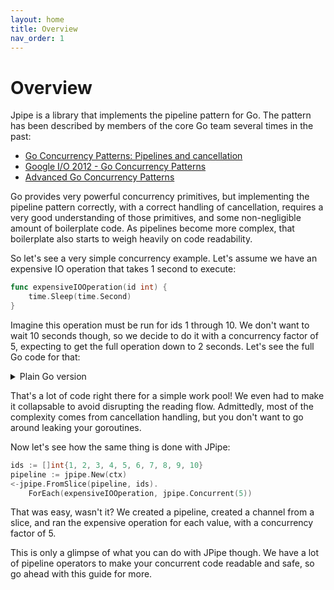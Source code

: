 ```yaml
---
layout: home
title: Overview
nav_order: 1
---
```


<h1>Overview</h1>

Jpipe is a library that implements the pipeline pattern for Go.
The pattern has been described by members of the core Go team several times in the past:

- [Go Concurrency Patterns: Pipelines and cancellation](https://go.dev/blog/pipelines)
- [Google I/O 2012 - Go Concurrency Patterns](https://www.youtube.com/watch?v=f6kdp27TYZs)
- [Advanced Go Concurrency Patterns](https://go.dev/blog/io2013-talk-concurrency)

Go provides very powerful concurrency primitives, but implementing the pipeline pattern correctly,
with a correct handling of cancellation, requires a very good understanding of those primitives, and some non-negligible amount of boilerplate code. As pipelines become more complex, that boilerplate also starts to weigh heavily on code readability.

So let's see a very simple concurrency example. Let's assume we have an expensive IO operation that takes 1 second to execute:

```go
func expensiveIOOperation(id int) {
    time.Sleep(time.Second)
}
```

Imagine this operation must be run for ids 1 through 10. We don't want to wait 10 seconds though, so we decide to do it with a concurrency factor of 5, expecting to get the full operation down to 2 seconds. Let's see the full Go code for that:

<details>
<summary markdown="span">Plain Go version</summary>

```go
ids := []int{1, 2, 3, 4, 5, 6, 7, 8, 9, 10}
channel := make(chan int)
concurrency := 5
var wg sync.WaitGroup
for i := 0; i < concurrency; i++ {
  wg.Add(1)
  go func() {
    defer wg.Done()
    for id := range channel {
      expensiveIOOperation(id)
    }
  }()
}

outer:
for _, id := range ids {
  select {
  // The nested select gives priority to the ctx.Done() signal, so we always exit early if needed
  // Without it, a single select just has no priority, so a new value could be processed even if the context has been canceled
  case <-ctx.Done():
    break outer
  default:
    select {
    case channel <- id:
    case <-ctx.Done(): // always check ctx.Done() to avoid leaking the goroutine
      break outer
    }
  }
}
close(channel)

wg.Wait()
```

</details>

That's a lot of code right there for a simple work pool! We even had to make it collapsable to avoid disrupting the reading flow. Admittedly, most of the complexity comes from cancellation handling, but you don't want to go around leaking your goroutines.

Now let's see how the same thing is done with JPipe:

```go
ids := []int{1, 2, 3, 4, 5, 6, 7, 8, 9, 10}
pipeline := jpipe.New(ctx)
<-jpipe.FromSlice(pipeline, ids).
    ForEach(expensiveIOOperation, jpipe.Concurrent(5))
```

That was easy, wasn't it? We created a pipeline, created a channel from a slice, and ran the expensive operation for each value, with a concurrency factor of 5.

This is only a glimpse of what you can do with JPipe though. We have a lot of pipeline operators to make your concurrent code readable and safe, so go ahead with this guide for more.
